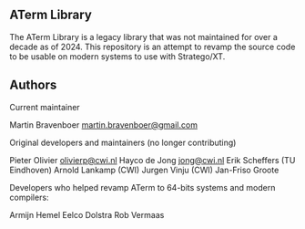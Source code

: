 ## ATerm Library

The ATerm Library is a legacy library that was not maintained for over a decade as of 2024.
This repository is an attempt to revamp the source code to be usable on modern systems to
use with Stratego/XT.


## Authors

Current maintainer

  Martin Bravenboer <martin.bravenboer@gmail.com>

Original developers and maintainers (no longer contributing)

  Pieter Olivier <olivierp@cwi.nl>
  Hayco de Jong  <jong@cwi.nl>
  Erik Scheffers (TU Eindhoven)
  Arnold Lankamp (CWI)
  Jurgen Vinju (CWI)
  Jan-Friso Groote

Developers who helped revamp ATerm to 64-bits systems and modern compilers:

  Armijn Hemel
  Eelco Dolstra
  Rob Vermaas
